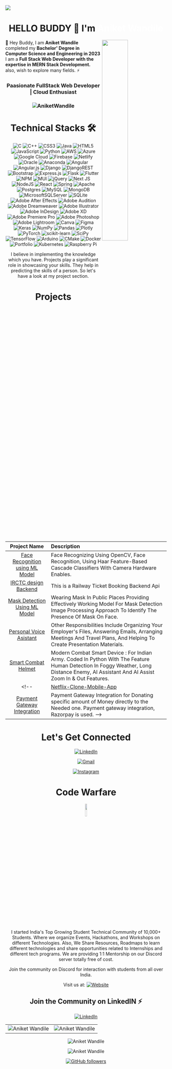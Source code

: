 ![](https://user-images.githubusercontent.com/63203988/247189984-0e895a9a-8038-4d3b-b619-573f09958564.jpg)
<h1 align="center" >HELLO BUDDY 👋 I'm<a href="https://www.linkedin.com/in/aniket-wandile-78315b1b9/?originalSubdomain=in" target="_blank" style="text-decoration:none; color:white;"> Aniket Wandile </a></h1>
<img width="40%" align="right" style="animation: updown 4s infinite;"  src="https://github.com/PyDeveloperAniket/PyDeveloperAniket/assets/63203988/44bb9aa3-8288-4546-bf52-b0ecda60592d" >

💫 Hey Buddy, I am <b>Aniket Wandile</b> completed my <b>Bachelor' Degree in Computer Science and Engineering in 2023</b> I am a <b>Full Stack Web Developer with the expertise in MERN Stack Development. </b> also, wish to explore many fields. ⚡

<h3 align="center"> Paasionate FullStack Web Developer | Cloud Enthusiast </h3>

<h3><p align="center"> <img src="https://visitcount.itsvg.in/api?id=PyDeveloperAniket&icon=2&color=1" alt="AniketWandile" /> </p></h3>
   <div align="center">

<h1>Technical Stacks 🛠</h1>
 

<p align="center"> 
<img alt="C" src="https://img.shields.io/badge/c-%2300599C.svg?style=for-the-badge&logo=c&logoColor=white" /> 
<img alt="C++" src="https://img.shields.io/badge/c++-%2300599C.svg?style=for-the-badge&logo=c%2B%2B&logoColor=white" /> 
<img alt="CSS3" src="https://img.shields.io/badge/css3-%231572B6.svg?style=for-the-badge&logo=css3&logoColor=white" /> 
<img alt="Java" src="https://img.shields.io/badge/java-%23ED8B00.svg?style=for-the-badge&logo=java&logoColor=white" /> 
<img alt="HTML5" src="https://img.shields.io/badge/html5-%23E34F26.svg?style=for-the-badge&logo=html5&logoColor=white" /> 
<img alt="JavaScript" src="https://img.shields.io/badge/javascript-%23323330.svg?style=for-the-badge&logo=javascript&logoColor=%23F7DF1E" /> 
<img alt="Python" src="https://img.shields.io/badge/python-3670A0?style=for-the-badge&logo=python&logoColor=ffdd54" /> 
<img alt="AWS" src="https://img.shields.io/badge/AWS-%23FF9900.svg?style=for-the-badge&logo=amazon-aws&logoColor=white" /> 
<img alt="Azure" src="https://img.shields.io/badge/azure-%230072C6.svg?style=for-the-badge&logo=azure-devops&logoColor=white" /> 
<img alt="Google Cloud" src="https://img.shields.io/badge/Google%20Cloud-%234285F4.svg?style=for-the-badge&logo=google-cloud&logoColor=white" /> 
<img alt="Firebase" src="https://img.shields.io/badge/firebase-%23039BE5.svg?style=for-the-badge&logo=firebase" /> 
<img alt="Netlify" src="https://img.shields.io/badge/netlify-%23000000.svg?style=for-the-badge&logo=netlify&logoColor=#00C7B7" /> 
<img alt="Oracle" src="https://img.shields.io/badge/Oracle-F80000?style=for-the-badge&logo=oracle&logoColor=white" /> 
<img alt="Anaconda" src="https://img.shields.io/badge/Anaconda-%2344A833.svg?style=for-the-badge&logo=anaconda&logoColor=white" /> 
<img alt="Angular" src="https://img.shields.io/badge/angular-%23DD0031.svg?style=for-the-badge&logo=angular&logoColor=white" /> 
<img alt="Angular.js" src="https://img.shields.io/badge/angular.js-%23E23237.svg?style=for-the-badge&logo=angularjs&logoColor=white" /> 
<img alt="Django" src="https://img.shields.io/badge/django-%23092E20.svg?style=for-the-badge&logo=django&logoColor=white" /> 
<img alt="DjangoREST" src="https://img.shields.io/badge/DJANGO-REST-ff1709?style=for-the-badge&logo=django&logoColor=white&color=ff1709&labelColor=gray" /> 
<img alt="Bootstrap" src="https://img.shields.io/badge/bootstrap-%23563D7C.svg?style=for-the-badge&logo=bootstrap&logoColor=white" /> 
<img alt="Express.js" src="https://img.shields.io/badge/express.js-%23404d59.svg?style=for-the-badge&logo=express&logoColor=%2361DAFB" /> 
<img alt="Flask" src="https://img.shields.io/badge/flask-%23000.svg?style=for-the-badge&logo=flask&logoColor=white" /> 
<img alt="Flutter" src="https://img.shields.io/badge/Flutter-%2302569B.svg?style=for-the-badge&logo=Flutter&logoColor=white" /> 
<img alt="NPM" src="https://img.shields.io/badge/NPM-%23000000.svg?style=for-the-badge&logo=npm&logoColor=white" /> 
<img alt="MUI" src="https://img.shields.io/badge/MUI-%230081CB.svg?style=for-the-badge&logo=material-ui&logoColor=white" /> 
<img alt="jQuery" src="https://img.shields.io/badge/jquery-%230769AD.svg?style=for-the-badge&logo=jquery&logoColor=white" /> 
<img alt="Next JS" src="https://img.shields.io/badge/Next-black?style=for-the-badge&logo=next.js&logoColor=white" /> 
<img alt="NodeJS" src="https://img.shields.io/badge/node.js-6DA55F?style=for-the-badge&logo=node.js&logoColor=white" /> 
<img alt="React" src="https://img.shields.io/badge/react-%2320232a.svg?style=for-the-badge&logo=react&logoColor=%2361DAFB" /> 
<img alt="Spring" src="https://img.shields.io/badge/spring-%236DB33F.svg?style=for-the-badge&logo=spring&logoColor=white" /> 
<img alt="Apache" src="https://img.shields.io/badge/apache-%23D42029.svg?style=for-the-badge&logo=apache&logoColor=white" /> 
<img alt="Postgres" src="https://img.shields.io/badge/postgres-%23316192.svg?style=for-the-badge&logo=postgresql&logoColor=white" /> 
<img alt="MySQL" src="https://img.shields.io/badge/mysql-%2300f.svg?style=for-the-badge&logo=mysql&logoColor=white" /> 
<img alt="MongoDB" src="https://img.shields.io/badge/MongoDB-%234ea94b.svg?style=for-the-badge&logo=mongodb&logoColor=white" /> 
<img alt="MicrosoftSQLServer" src="https://img.shields.io/badge/Microsoft%20SQL%20Sever-CC2927?style=for-the-badge&logo=microsoft%20sql%20server&logoColor=white" /> 
<img alt="SQLite" src="https://img.shields.io/badge/sqlite-%2307405e.svg?style=for-the-badge&logo=sqlite&logoColor=white" /> 
<img alt="Adobe After Effects" src="https://img.shields.io/badge/Adobe%20After%20Effects-9999FF.svg?style=for-the-badge&logo=Adobe%20After%20Effects&logoColor=white" /> 
<img alt="Adobe Audition" src="https://img.shields.io/badge/Adobe%20Audition-9999FF.svg?style=for-the-badge&logo=Adobe%20Audition&logoColor=white" /> 
<img alt="Adobe Dreamweaver" src="https://img.shields.io/badge/Adobe%20Dreamweaver-FF61F6.svg?style=for-the-badge&logo=Adobe%20Dreamweaver&logoColor=white" /> 
<img alt="Adobe Illustrator" src="https://img.shields.io/badge/adobeillustrator-%23FF9A00.svg?style=for-the-badge&logo=adobeillustrator&logoColor=white" /> 
<img alt="Adobe InDesign" src="https://img.shields.io/badge/Adobe%20InDesign-49021F?style=for-the-badge&logo=adobeindesign&logoColor=white" /> 
<img alt="Adobe XD" src="https://img.shields.io/badge/Adobe%20XD-470137?style=for-the-badge&logo=Adobe%20XD&logoColor=#FF61F6" /> 
<img alt="Adobe Premiere Pro" src="https://img.shields.io/badge/Adobe%20Premiere%20Pro-9999FF.svg?style=for-the-badge&logo=Adobe%20Premiere%20Pro&logoColor=white" /> 
<img alt="Adobe Photoshop" src="https://img.shields.io/badge/adobephotoshop-%2331A8FF.svg?style=for-the-badge&logo=adobephotoshop&logoColor=white" /> 
<img alt="Adobe Lightroom" src="https://img.shields.io/badge/Adobe%20Lightroom-31A8FF.svg?style=for-the-badge&logo=Adobe%20Lightroom&logoColor=white" /> 
<img alt="Canva" src="https://img.shields.io/badge/Canva-%2300C4CC.svg?style=for-the-badge&logo=Canva&logoColor=white" /> 	
<img alt="Figma" src="https://img.shields.io/badge/figma-%23F24E1E.svg?style=for-the-badge&logo=figma&logoColor=white" /> 
<img alt="Keras" src="https://img.shields.io/badge/Keras-%23D00000.svg?style=for-the-badge&logo=Keras&logoColor=white" /> 
<img alt="NumPy" src="https://img.shields.io/badge/numpy-%23013243.svg?style=for-the-badge&logo=numpy&logoColor=white" /> 
<img alt="Pandas" src="https://img.shields.io/badge/pandas-%23150458.svg?style=for-the-badge&logo=pandas&logoColor=white" /> 
<img alt="Plotly" src="https://img.shields.io/badge/Plotly-%233F4F75.svg?style=for-the-badge&logo=plotly&logoColor=white" /> 
<img alt="PyTorch" src="https://img.shields.io/badge/PyTorch-%23EE4C2C.svg?style=for-the-badge&logo=PyTorch&logoColor=white" /> 
<img alt="scikit-learn" src="https://img.shields.io/badge/scikit--learn-%23F7931E.svg?style=for-the-badge&logo=scikit-learn&logoColor=white" /> 
<img alt="SciPy" src="https://img.shields.io/badge/SciPy-%230C55A5.svg?style=for-the-badge&logo=scipy&logoColor=%white" /> 
<img alt="TensorFlow" src="https://img.shields.io/badge/TensorFlow-%23FF6F00.svg?style=for-the-badge&logo=TensorFlow&logoColor=white" /> 
<img alt="Arduino" src="https://img.shields.io/badge/-Arduino-00979D?style=for-the-badge&logo=Arduino&logoColor=white" /> 
<img alt="CMake" src="https://img.shields.io/badge/CMake-%23008FBA.svg?style=for-the-badge&logo=cmake&logoColor=white" /> 
<img alt="Docker" src="https://img.shields.io/badge/docker-%230db7ed.svg?style=for-the-badge&logo=docker&logoColor=white" /> 
<img alt="Portfolio" src="https://img.shields.io/badge/Portfolio-%23000000.svg?style=for-the-badge&logo=firefox&logoColor=#FF7139" /> 
<img alt="Kubernetes" src="https://img.shields.io/badge/kubernetes-%23326ce5.svg?style=for-the-badge&logo=kubernetes&logoColor=white" /> 
<img alt="Raspberry Pi" src="https://img.shields.io/badge/-RaspberryPi-C51A4A?style=for-the-badge&logo=Raspberry-Pi" />
</p>


I believe in implementing the knowledge which you have. Projects play a significant role in showcasing your skills. They help in predicting the skills of a person. So let's have a look at my project section.

<h1 align="center">Projects</h1>




| Project Name      | Description | 
| :---:        |    :----   |  
| [Face Recognition using ML Model](https://github.com/PyDeveloperAniket/Real-time-Face-recognition-system-using-python)     | Face Recognizing Using OpenCV, Face Recognition, Using Haar Feature-Based Cascade Classifiers With Camera Hardware Enables. 
| [IRCTC design Backend](https://github.com/PyDeveloperAniket/IRCTC-App/tree/2ae2fa79f9deb958ffbedbe9cc242775b0ff8091)   | This is a Railway Ticket Booking Backend Api     | issued.© 2021 Aniket Wandile 
| [Mask Detection Using ML Model](https://github.com/PyDeveloperAniket/Face-Mask-Detection/tree/562a5414ddbd53799bb34896db1ca0dcb5a1b222)     | Wearing Mask In Public Places Providing Effectively Working Model For Mask Detection Image Processing Approach To Identify The Presence Of Mask On Face. |
| [Personal Voice Asistant](https://github.com/PyDeveloperAniket/Virtual-AI-Assistant/tree/40bbffebd80acc35209e42b5f8ec2c1e5dbf928b)     | Other Responsibilities Include Organizing Your Employer's Files, Answering Emails, Arranging Meetings And Travel Plans, And Helping To Create Presentation Materials.
| [Smart Combat Helmet](https://github.com/PyDeveloperAniket/Smart-Combat-Helmet/tree/e81c7262959cb76b0c1bd564247be78ba0588823)     | Modern Combat Smart Device : For Indian Army. Coded In Python With The Feature Human Detection In Foggy Weather, Long Distance Enemy, AI Assistant And AI Assist Zoom In & Out Features.
<!-- | [Netflix-Clone-Mobile-App](https://netflix-clone-9b94a.web.app/)     | Netflix clone App built with ReactJS, TMDB Api, Firebase, CSS and JavaScript.
| [Payment Gateway Integration](https://sauravmukherjee44.github.io/Payment-Gateway-Integration/)     | Payment Gateway Integration for Donating specific amount of Money directly to the Needed one. Payment gateway integration, Razorpay is used. -->

 <h1 align="center">Let's Get Connected</h1>

<div align="center">


<a  href="https://www.linkedin.com/in/aniket-wandile-78315b1b9/?originalSubdomain=in" target="_blank"><img alt="LinkedIn" src="https://img.shields.io/badge/linkedin%20-%230077B5.svg?&style=for-the-badge&logo=linkedin&logoColor=white" /></a>

<a href="mailto:aniketwandile2001@gmail.com"><img  alt="Gmail" src="https://img.shields.io/badge/Gmail-D14836?style=for-the-badge&logo=gmail&logoColor=white" />

<a  href="https://www.instagram.com/code.warfare/"><img alt="Instagram" src="https://img.shields.io/badge/Instagram-E4405F?style=for-the-badge&logo=instagram&logoColor=white"></a>

   
   
</div>
  

   <div align="center">
      
   <h1 align="center">Code Warfare</h1>
      <img width="10%" align="center" src="https://github.com/PyDeveloperAniket/PyDeveloperAniket/assets/63203988/73fb3229-5b51-476c-b355-b845d2cb482b" >
<br>
I started India's Top Growing Student Technical Community of 10,000+ Students. Where we organize Events, Hackathons, and Workshops on different Technologies. Also, We Share Resources, Roadmaps to learn different technologies and share opportunities related to Internships and different tech programs.
We are providing 1:1 Mentorship on our Discord server totally free of cost.

Join the community on Discord for interaction with students from all over India.

Visit us at: 
 <a href="https://codeincommunity.tech"><img alt="Website" src="https://img.shields.io/badge/Google_chrome-4285F4?style=for-the-badge&logo=Google-chrome&logoColor=white"></a>

  <span> <h2>Join the Community on LinkedIN ⚡</h2>

<a  href="" target="_blank"><img alt="LinkedIn" src="https://img.shields.io/badge/linkedin%20-%230077B5.svg?&style=for-the-badge&logo=linkedin&logoColor=white" /></a></span>
   
 </div>
   
   
<table>
  <tr>
   
<td><img src="https://github-readme-stats.vercel.app/api?username=PyDeveloperAniket&theme=dark&hide_border=false&include_all_commits=false&count_private=false" alt="Aniket Wandile" />
    <td><img src="https://github-readme-stats.vercel.app/api/top-langs/?username=PyDeveloperAniket&&theme=dark&hide_border=false&include_all_commits=false&count_private=false&layout=compact" alt="Aniket Wandile" /></td>
  </tr>
</table>

<div align="center">
<p><img align="center" src="https://github-readme-streak-stats.herokuapp.com/?user=PyDeveloperAniket&&theme=dark&hide_border=false" alt="Aniket Wandile" /></p>
<p><img align="center" src="https://github-profile-trophy.vercel.app/?username=PyDeveloperAniket&theme=dark&no-frame=false&no-bg=true&margin-w=4" alt="Aniket Wandile" /></p>
  </div>
   
   

[![GitHub followers](https://visitcount.itsvg.in/api?id=PyDeveloperAniket&icon=2&color=1)](https://visitcount.itsvg.in)
